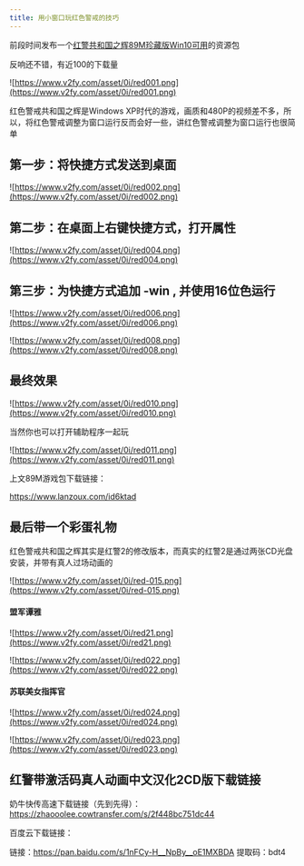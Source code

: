 ```yaml
---
title: 用小窗口玩红色警戒的技巧
---
```


前段时间发布一个[红警共和国之辉89M珍藏版Win10可用](https://mp.weixin.qq.com/s/NSwMvcEFWxxW31nP2P1EbA)的资源包

反响还不错，有近100的下载量


![https://www.v2fy.com/asset/0i/red001.png](https://www.v2fy.com/asset/0i/red001.png)


红色警戒共和国之辉是Windows XP时代的游戏，画质和480P的视频差不多，所以，将红色警戒调整为窗口运行反而会好一些，讲红色警戒调整为窗口运行也很简单


## 第一步：将快捷方式发送到桌面


![https://www.v2fy.com/asset/0i/red002.png](https://www.v2fy.com/asset/0i/red002.png)


## 第二步：在桌面上右键快捷方式，打开属性

![https://www.v2fy.com/asset/0i/red004.png](https://www.v2fy.com/asset/0i/red004.png)

## 第三步：为快捷方式追加 -win , 并使用16位色运行

![https://www.v2fy.com/asset/0i/red006.png](https://www.v2fy.com/asset/0i/red006.png)


![https://www.v2fy.com/asset/0i/red008.png](https://www.v2fy.com/asset/0i/red008.png)

## 最终效果

![https://www.v2fy.com/asset/0i/red010.png](https://www.v2fy.com/asset/0i/red010.png)

当然你也可以打开辅助程序一起玩

![https://www.v2fy.com/asset/0i/red011.png](https://www.v2fy.com/asset/0i/red011.png)


上文89M游戏包下载链接：

https://www.lanzoux.com/id6ktad


## 最后带一个彩蛋礼物

红色警戒共和国之辉其实是红警2的修改版本，而真实的红警2是通过两张CD光盘安装，并带有真人过场动画的

![https://www.v2fy.com/asset/0i/red-015.png](https://www.v2fy.com/asset/0i/red-015.png)



#### 盟军谭雅

![https://www.v2fy.com/asset/0i/red21.png](https://www.v2fy.com/asset/0i/red21.png)

![https://www.v2fy.com/asset/0i/red022.png](https://www.v2fy.com/asset/0i/red022.png)

#### 苏联美女指挥官

![https://www.v2fy.com/asset/0i/red024.png](https://www.v2fy.com/asset/0i/red024.png)

![https://www.v2fy.com/asset/0i/red023.png](https://www.v2fy.com/asset/0i/red023.png)

## 红警带激活码真人动画中文汉化2CD版下载链接


奶牛快传高速下载链接（先到先得）：https://zhaooolee.cowtransfer.com/s/2f448bc751dc44


百度云下载链接：

链接：https://pan.baidu.com/s/1nFCy-H__NpBy__oE1MXBDA 
提取码：bdt4 

